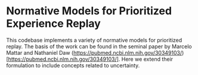 # Normative Models for Prioritized Experience Replay

This codebase implements a variety of normative models for prioritized replay. The basis of the work can be found in the seminal paper by Marcelo Mattar and Nathaniel Daw (https://pubmed.ncbi.nlm.nih.gov/30349103/)[https://pubmed.ncbi.nlm.nih.gov/30349103/]. Here we extend their formulation to include concepts related to uncertainty. 